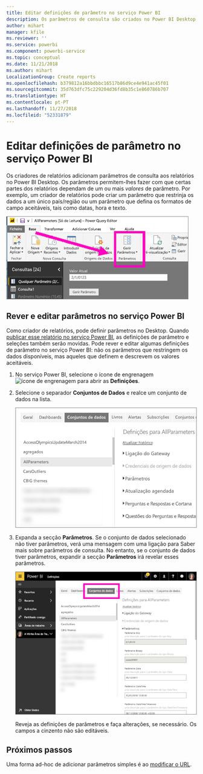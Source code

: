 ```yaml
---
title: Editar definições de parâmetro no serviço Power BI
description: Os parâmetros de consulta são criados no Power BI Desktop, mas podem ser revistos e atualizados no serviço Power BI
author: mihart
manager: kfile
ms.reviewer: ''
ms.service: powerbi
ms.component: powerbi-service
ms.topic: conceptual
ms.date: 11/21/2018
ms.author: mihart
LocalizationGroup: Create reports
ms.openlocfilehash: b379812a16bbdbbc16517b86d9ce4e941ac45f01
ms.sourcegitcommit: 35d763dfc75c229204d36fd8b35c1e860786b707
ms.translationtype: HT
ms.contentlocale: pt-PT
ms.lasthandoff: 11/27/2018
ms.locfileid: "52331879"
---
```

# <a name="edit-parameter-settings-in-the-power-bi-service"></a>Editar definições de parâmetro no serviço Power BI
Os criadores de relatórios adicionam parâmetros de consulta aos relatórios no Power BI Desktop. Os parâmetros permitem-lhes fazer com que certas partes dos relatórios dependam de um ou mais *valores* de parâmetro. Por exemplo, um criador de relatórios pode criar um parâmetro que restrinja os dados a um único país/região ou um parâmetro que defina os formatos de campo aceitáveis, tais como datas, hora e texto.

![Separador Base a mostrar a opção Gerir Parâmetros no Power BI Desktop](media/service-parameters/power-bi-manage-parameters.png)

## <a name="review-and-edit-parameters-in-power-bi-service"></a>Rever e editar parâmetros no serviço Power BI

Como criador de relatórios, pode definir parâmetros no Desktop. Quando [publicar esse relatório no serviço Power BI](desktop-upload-desktop-files.md), as definições de parâmetro e seleções também serão movidas. Pode rever e editar algumas definições de parâmetro no serviço Power BI: não os parâmetros que restringem os dados disponíveis, mas aqueles que definem e descrevem os valores aceitáveis.

1. No serviço Power BI, selecione o ícone de engrenagem ![ícone de engrenagem](media/service-parameters/power-bi-cog.png) para abrir as **Definições**.

2. Selecione o separador **Conjuntos de Dados** e realce um conjunto de dados na lista. 
    
    ![Janela Definições com o separador Conjuntos de Dados selecionado](media/service-parameters/power-bi-select-dataset2.png)

3. Expanda a secção **Parâmetros**.  Se o conjunto de dados selecionado não tiver parâmetros, verá uma mensagem com uma ligação para Saber mais sobre parâmetros de consulta. No entanto, se o conjunto de dados tiver parâmetros, expandir a secção **Parâmetros** irá revelar esses parâmetros. 

    ![Janela Definições com a secção Parâmetros expandida](media/service-parameters/power-bi-settings.png)

    Reveja as definições de parâmetros e faça alterações, se necessário. Os campos a cinzento não são editáveis. 


## <a name="next-steps"></a>Próximos passos
Uma forma ad-hoc de adicionar parâmetros simples é ao [modificar o URL](service-url-filters.md).